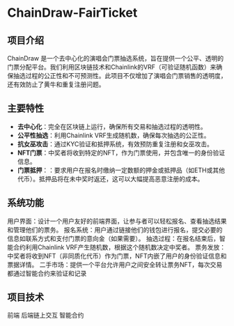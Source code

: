 # ChainDraw-FairTicket
## 项目介绍
ChainDraw 是一个去中心化的演唱会门票抽选系统，旨在提供一个公平、透明的门票分配平台。我们利用区块链技术和Chainlink的VRF（可验证随机函数）来确保抽选过程的公正性和不可预测性。此项目不仅增加了演唱会门票销售的透明度，还有效防止了黄牛和重复注册问题。

## 主要特性
- **去中心化**：完全在区块链上运行，确保所有交易和抽选过程的透明性。
- **公平性抽选**：利用Chainlink VRF生成随机数，确保每次抽选的公正性。
- **抗女巫攻击**：通过KYC验证和抵押系统，有效预防重复注册和女巫攻击。
- **NFT门票**：中奖者将收到特定的NFT，作为门票使用，并包含唯一的身份验证信息。
- **门票抵押**：：要求用户在报名时缴纳一定数额的押金或抵押品（如ETH或其他代币）。抵押品将在未中奖时返还，这可以大幅提高恶意注册的成本。

## 系统功能
用户界面：设计一个用户友好的前端界面，让参与者可以轻松报名、查看抽选结果和管理他们的票务。
报名系统：用户通过链接他们的钱包进行报名，提交必要的信息如联系方式和支付门票的意向金（如果需要）。
抽选过程：在报名结束后，智能合约利用Chainlink VRF产生随机数，根据这个随机数决定中奖者。
票务发放：中奖者将收到NFT（非同质化代币）作为门票，NFT内嵌了用户的身份验证信息和票据详情。
二手市场：提供一个平台允许用户之间安全转让票务NFT，每次交易都通过智能合约来验证和记录

## 项目技术
  前端
  后端链上交互
  智能合约
